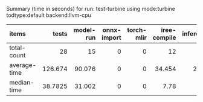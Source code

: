 Summary (time in seconds) for run: test-turbine using mode:turbine todtype:default backend:llvm-cpu

| items        |    tests |   model-run |   onnx-import |   torch-mlir |   iree-compile |   inference |
|:-------------|---------:|------------:|--------------:|-------------:|---------------:|------------:|
| total-count  |  28      |      15     |             0 |            0 |         12     |       9     |
| average-time | 126.674  |      90.076 |             0 |            0 |         34.454 |       2.144 |
| median-time  |  38.7825 |      31.002 |             0 |            0 |          7.78  |       0     |
